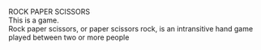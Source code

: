 ROCK PAPER SCISSORS
<br>
This is a game.
<br>
Rock paper scissors, or paper scissors rock, is an intransitive hand game played between two or more people
